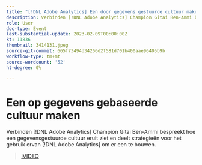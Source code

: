 ```yaml
---
title: "[!DNL Adobe Analytics] Een door gegevens gestuurde cultuur maken"
description: Verbinden [!DNL Adobe Analytics] Champion Gitai Ben-Ammi bespreekt hoe een gegevensgestuurde cultuur eruit ziet en deelt strategieën voor het gebruik ervan [!DNL Adobe Analytics] om er een te bouwen.
role: User
doc-type: Event
last-substantial-update: 2023-02-09T00:00:00Z
kt: 11836
thumbnail: 3414131.jpeg
source-git-commit: 665f73494d34266d2f581d701b400aae96405b9b
workflow-type: tm+mt
source-wordcount: '52'
ht-degree: 0%

---
```



# Een op gegevens gebaseerde cultuur maken

Verbinden [!DNL Adobe Analytics] Champion Gitai Ben-Ammi bespreekt hoe een gegevensgestuurde cultuur eruit ziet en deelt strategieën voor het gebruik ervan [!DNL Adobe Analytics] om er een te bouwen.

>[!VIDEO](https://video.tv.adobe.com/v/3414131/?quality=12&learn=on)
